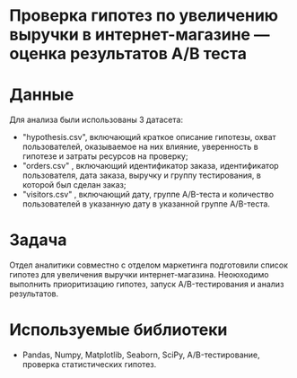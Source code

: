 # Проверка гипотез по увеличению выручки в интернет-магазине — оценка результатов A/B теста 

# Данные 

Для анализа были использованы 3 датасета:

- "hypothesis.csv", включающий краткое описание гипотезы, охват пользователей, оказываемое на них влияние, уверенность в гипотезе и затраты ресурсов на проверку;
- "orders.csv" , включающий идентификатор заказа, идентификатор пользователя, дата заказа, выручку и группу тестирования, в которой был сделан заказ;
- "visitors.csv" , включающий дату, группe A/B-теста и количество пользователей в указанную дату в указанной группе A/B-теста.

# Задача

Отдел аналитики совместно с отделом маркетинга подготовили список гипотез для увеличения выручки интернет-магазина. 
Неоюходимо выполнить приоритизацию гипотез, запуск A/B-тестирования и анализ результатов.

# Используемые библиотеки
- Pandas, Numpy, Matplotlib, Seaborn, SciPy, A/B-тестирование, проверка статистических гипотез.
